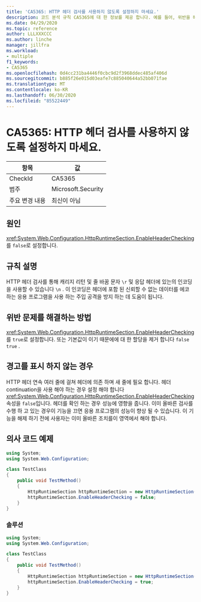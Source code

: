 ```yaml
---
title: 'CA5365: HTTP 헤더 검사를 사용하지 않도록 설정하지 마세요.'
description: 코드 분석 규칙 CA5365에 대 한 정보를 제공 합니다. 예를 들어, 위반을 해결 하는 방법, 위반 하는 경우를 포함 합니다.
ms.date: 04/29/2020
ms.topic: reference
author: LLLXXXCCC
ms.author: linche
manager: jillfra
ms.workload:
- multiple
f1_keywords:
- CA5365
ms.openlocfilehash: 0d4cc231ba4446f0cbc9d2f3968ddec485af406d
ms.sourcegitcommit: b885f26e015d03eafe7c885040644a52bb071fae
ms.translationtype: MT
ms.contentlocale: ko-KR
ms.lasthandoff: 06/30/2020
ms.locfileid: "85522449"
---
```

# <a name="ca5365-do-not-disable-http-header-checking"></a>CA5365: HTTP 헤더 검사를 사용하지 않도록 설정하지 마세요.

|항목|값|
|-|-|
|CheckId|CA5365|
|범주|Microsoft.Security|
|주요 변경 내용|최신이 아님|

## <a name="cause"></a>원인

<xref:System.Web.Configuration.HttpRuntimeSection.EnableHeaderChecking>를 `false`로 설정합니다.

## <a name="rule-description"></a>규칙 설명

HTTP 헤더 검사를 통해 캐리지 리턴 및 줄 바꿈 문자 `\r` 및 응답 헤더에 있는의 인코딩을 사용할 수 있습니다 `\n` . 이 인코딩은 헤더에 포함 된 신뢰할 수 없는 데이터를 에코 하는 응용 프로그램을 사용 하는 주입 공격을 방지 하는 데 도움이 됩니다.

## <a name="how-to-fix-violations"></a>위반 문제를 해결하는 방법

<xref:System.Web.Configuration.HttpRuntimeSection.EnableHeaderChecking>를 `true`로 설정합니다. 또는 기본값이 이기 때문에에 대 한 할당을 제거 합니다 `false` `true` .

## <a name="when-to-suppress-warnings"></a>경고를 표시 하지 않는 경우

HTTP 헤더 연속 여러 줄에 걸쳐 헤더에 의존 하며 새 줄에 필요 합니다. 헤더 continuation을 사용 해야 하는 경우 설정 해야 합니다 <xref:System.Web.Configuration.HttpRuntimeSection.EnableHeaderChecking> 속성을 `false`입니다. 헤더를 확인 하는 경우 성능에 영향을 줍니다. 이미 올바른 검사를 수행 하 고 있는 경우이 기능을 끄면 응용 프로그램의 성능이 향상 될 수 있습니다. 이 기능을 해제 하기 전에 사용자는 이미 올바른 조치를이 영역에서 해야 합니다.

## <a name="pseudo-code-examples"></a>의사 코드 예제

```csharp
using System;
using System.Web.Configuration;

class TestClass
{
    public void TestMethod()
    {
        HttpRuntimeSection httpRuntimeSection = new HttpRuntimeSection();
        httpRuntimeSection.EnableHeaderChecking = false;
    }
}
```

### <a name="solution"></a>솔루션

```csharp
using System;
using System.Web.Configuration;

class TestClass
{
    public void TestMethod()
    {
        HttpRuntimeSection httpRuntimeSection = new HttpRuntimeSection();
        httpRuntimeSection.EnableHeaderChecking = true;
    }
}
```

